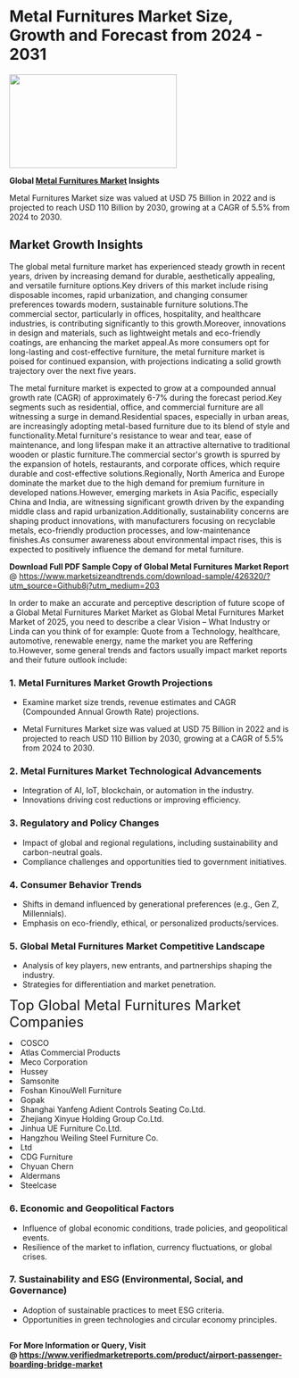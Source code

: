 <H1>Metal Furnitures Market Size, Growth and Forecast from 2024 - 2031</H1><img class="aligncenter size-medium wp-image-584254" src="https://thirdeyenews.in/wp-content/uploads/2024/09/Global-Market-Research-300x168.jpeg" alt="" width="300" height="168" /><p><strong>Global&nbsp;<a href="https://www.marketsizeandtrends.com/download-sample/426320/?utm_source=Github8j?utm_medium=203">Metal Furnitures Market</a> Insights</strong></p><p>Metal Furnitures Market size was valued at USD 75 Billion in 2022 and is projected to reach USD 110 Billion by 2030, growing at a CAGR of 5.5% from 2024 to 2030.</p><p><h2>Market Growth Insights</h2> <p>The global metal furniture market has experienced steady growth in recent years, driven by increasing demand for durable, aesthetically appealing, and versatile furniture options.Key drivers of this market include rising disposable incomes, rapid urbanization, and changing consumer preferences towards modern, sustainable furniture solutions.The commercial sector, particularly in offices, hospitality, and healthcare industries, is contributing significantly to this growth.Moreover, innovations in design and materials, such as lightweight metals and eco-friendly coatings, are enhancing the market appeal.As more consumers opt for long-lasting and cost-effective furniture, the metal furniture market is poised for continued expansion, with projections indicating a solid growth trajectory over the next five years.</p> <p>The metal furniture market is expected to grow at a compounded annual growth rate (CAGR) of approximately 6-7% during the forecast period.Key segments such as residential, office, and commercial furniture are all witnessing a surge in demand.Residential spaces, especially in urban areas, are increasingly adopting metal-based furniture due to its blend of style and functionality.Metal furniture's resistance to wear and tear, ease of maintenance, and long lifespan make it an attractive alternative to traditional wooden or plastic furniture.The commercial sector's growth is spurred by the expansion of hotels, restaurants, and corporate offices, which require durable and cost-effective solutions.Regionally, North America and Europe dominate the market due to the high demand for premium furniture in developed nations.However, emerging markets in Asia Pacific, especially China and India, are witnessing significant growth driven by the expanding middle class and rapid urbanization.Additionally, sustainability concerns are shaping product innovations, with manufacturers focusing on recyclable metals, eco-friendly production processes, and low-maintenance finishes.As consumer awareness about environmental impact rises, this is expected to positively influence the demand for metal furniture.<p><span class=""><strong>Download Full PDF Sample Copy of Global Metal Furnitures Market Report</strong> @ <a href="https://www.marketsizeandtrends.com/download-sample/426320/?utm_source=Github8j?utm_medium=203" target="_blank">https://www.marketsizeandtrends.com/download-sample/426320/?utm_source=Github8j?utm_medium=203</a></span></p><p>In order to make an accurate and perceptive description of future scope of a Global&nbsp;Metal Furnitures Market Market as Global&nbsp;Metal Furnitures Market Market of 2025, you need to describe a clear Vision &ndash; What Industry or Linda can you think of for example: Quote from a Technology, healthcare, automotive, renewable energy, name the market you are Reffering to.However, some general trends and factors usually impact market reports and their future outlook include:</p><h3>1.&nbsp;<strong>Metal Furnitures Market Growth Projections</strong></h3><ul><li>Examine market size trends, revenue estimates and CAGR (Compounded Annual Growth Rate) projections.</li><li><p>Metal Furnitures Market size was valued at USD 75 Billion in 2022 and is projected to reach USD 110 Billion by 2030, growing at a CAGR of 5.5% from 2024 to 2030.</p></li></ul><h3>2.&nbsp;<strong>Metal Furnitures Market Technological Advancements</strong></h3><ul><li>Integration of AI, IoT, blockchain, or automation in the industry.</li><li>Innovations driving cost reductions or improving efficiency.</li></ul><h3>3.&nbsp;<strong>Regulatory and Policy Changes</strong></h3><ul><li>Impact of global and regional regulations, including sustainability and carbon-neutral goals.</li><li>Compliance challenges and opportunities tied to government initiatives.</li></ul><h3>4.&nbsp;<strong>Consumer Behavior Trends</strong></h3><ul><li>Shifts in demand influenced by generational preferences (e.g., Gen Z, Millennials).</li><li>Emphasis on eco-friendly, ethical, or personalized products/services.</li></ul><h3>5.&nbsp;<strong>Global Metal Furnitures Market Competitive Landscape</strong></h3><ul><li>Analysis of key players, new entrants, and partnerships shaping the industry.</li><li>Strategies for differentiation and market penetration.</li></ul><p data-pm-slice="1 1 []"><span style="color: inherit; font-family: inherit; font-size: 25px;">Top Global Metal Furnitures Market Companies</span></p><div class="" data-test-id=""><p><li>COSCO</li><li> Atlas Commercial Products</li><li> Meco Corporation</li><li> Hussey</li><li> Samsonite</li><li> Foshan KinouWell Furniture</li><li> Gopak</li><li> Shanghai Yanfeng Adient Controls Seating Co.Ltd.</li><li> Zhejiang Xinyue Holding Group Co.Ltd.</li><li> Jinhua UE Furniture Co.Ltd.</li><li> Hangzhou Weiling Steel Furniture Co.</li><li> Ltd</li><li> CDG Furniture</li><li> Chyuan Chern</li><li> Aldermans</li><li> Steelcase</li></p></div><h3>6.&nbsp;<strong>Economic and Geopolitical Factors</strong></h3><ul><li>Influence of global economic conditions, trade policies, and geopolitical events.</li><li>Resilience of the market to inflation, currency fluctuations, or global crises.</li></ul><h3>7.&nbsp;<strong>Sustainability and ESG (Environmental, Social, and Governance)</strong></h3><ul><li>Adoption of sustainable practices to meet ESG criteria.</li><li>Opportunities in green technologies and circular economy principles.</li></ul><h2><strong style="font-size: 14px;">For More Information or Query, Visit @&nbsp;</strong><a style="background-color: #ffffff; font-size: 14px;" href="https://www.marketsizeandtrends.com/report/metal-furnitures-market/" target="_blank">https://www.verifiedmarketreports.com/product/airport-passenger-boarding-bridge-market</a></h2>